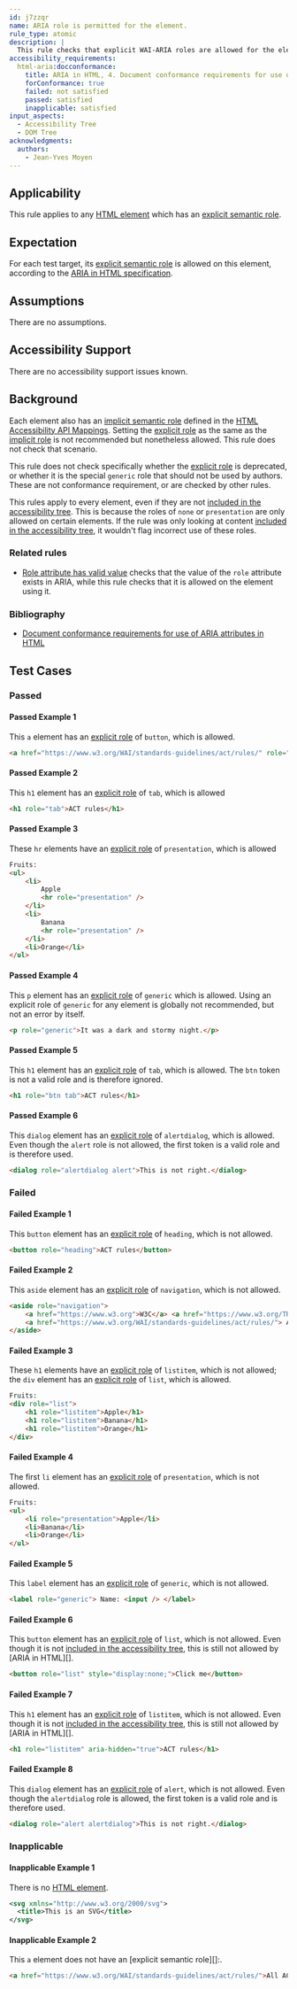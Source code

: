 ```yaml
---
id: j7zzqr
name: ARIA role is permitted for the element.
rule_type: atomic
description: |
  This rule checks that explicit WAI-ARIA roles are allowed for the element they are specified on.
accessibility_requirements:
  html-aria:docconformance:
    title: ARIA in HTML, 4. Document conformance requirements for use of ARIA attributes in HTML
    forConformance: true
    failed: not satisfied
    passed: satisfied
    inapplicable: satisfied
input_aspects:
  - Accessibility Tree
  - DOM Tree
acknowledgments:
  authors:
    - Jean-Yves Moyen
---
```


## Applicability

This rule applies to any [HTML element][namespaced element] which has an [explicit semantic role][explicit role].

## Expectation

For each test target, its [explicit semantic role][explicit role] is allowed on this element, according to the [ARIA in HTML specification][aria in html document conformance].

## Assumptions

There are no assumptions.

## Accessibility Support

There are no accessibility support issues known.

## Background

Each element also has an [implicit semantic role][implicit role] defined in the [HTML Accessibility API Mappings][html aam:roles]. Setting the [explicit role][] as the same as the [implicit role][] is not recommended but nonetheless allowed. This rule does not check that scenario.

This rule does not check specifically whether the [explicit role][] is deprecated, or whether it is the special `generic` role that should not be used by authors. These are not conformance requirement, or are checked by other rules.

This rules apply to every element, even if they are not [included in the accessibility tree][]. This is because the roles of `none` or `presentation` are only allowed on certain elements. If the rule was only looking at content [included in the accessibility tree][], it wouldn't flag incorrect use of these roles.

### Related rules

- [Role attribute has valid value](https://www.w3.org/WAI/standards-guidelines/act/rules/674b10/proposed/) checks that the value of the `role` attribute exists in ARIA, while this rule checks that it is allowed on the element using it.

### Bibliography

- [Document conformance requirements for use of ARIA attributes in HTML](https://www.w3.org/TR/html-aria/#docconformance)

## Test Cases

### Passed

#### Passed Example 1

This `a` element has an [explicit role][] of `button`, which is allowed.

```html
<a href="https://www.w3.org/WAI/standards-guidelines/act/rules/" role="button">All ACT rules</a>
```

#### Passed Example 2

This `h1` element has an [explicit role][] of `tab`, which is allowed

```html
<h1 role="tab">ACT rules</h1>
```

#### Passed Example 3

These `hr` elements have an [explicit role][] of `presentation`, which is allowed

```html
Fruits:
<ul>
	<li>
		Apple
		<hr role="presentation" />
	</li>
	<li>
		Banana
		<hr role="presentation" />
	</li>
	<li>Orange</li>
</ul>
```

#### Passed Example 4

This `p` element has an [explicit role][] of `generic` which is allowed. Using an explicit role of `generic` for any element is globally not recommended, but not an error by itself.

```html
<p role="generic">It was a dark and stormy night.</p>
```

#### Passed Example 5

This `h1` element has an [explicit role][] of `tab`, which is allowed. The `btn` token is not a valid role and is therefore ignored.

```html
<h1 role="btn tab">ACT rules</h1>
```

#### Passed Example 6

This `dialog` element has an [explicit role][] of `alertdialog`, which is allowed. Even though the `alert` role is not allowed, the first token is a valid role and is therefore used.

```html
<dialog role="alertdialog alert">This is not right.</dialog>
```

### Failed

#### Failed Example 1

This `button` element has an [explicit role][] of `heading`, which is not allowed.

```html
<button role="heading">ACT rules</button>
```

#### Failed Example 2

This `aside` element has an [explicit role][] of `navigation`, which is not allowed.

```html
<aside role="navigation">
	<a href="https://www.w3.org">W3C</a> <a href="https://www.w3.org/TR/WCAG21/">WCAG 2.1</a>
	<a href="https://www.w3.org/WAI/standards-guidelines/act/rules/"> ACT rules</a>
</aside>
```

#### Failed Example 3

These `h1` elements have an [explicit role][] of `listitem`, which is not allowed; the `div` element has an [explicit role][] of `list`, which is allowed.

```html
Fruits:
<div role="list">
	<h1 role="listitem">Apple</h1>
	<h1 role="listitem">Banana</h1>
	<h1 role="listitem">Orange</h1>
</div>
```

#### Failed Example 4

The first `li` element has an [explicit role][] of `presentation`, which is not allowed.

```html
Fruits:
<ul>
	<li role="presentation">Apple</li>
	<li>Banana</li>
	<li>Orange</li>
</ul>
```

#### Failed Example 5

This `label` element has an [explicit role][] of `generic`, which is not allowed.

```html
<label role="generic"> Name: <input /> </label>
```

#### Failed Example 6

This `button` element has an [explicit role][] of `list`, which is not allowed. Even though it is not [included in the accessibility tree][], this is still not allowed by [ARIA in HTML][].

```html
<button role="list" style="display:none;">Click me</button>
```

#### Failed Example 7

This `h1` element has an [explicit role][] of `listitem`, which is not allowed. Even though it is not [included in the accessibility tree][], this is still not allowed by [ARIA in HTML][].

```html
<h1 role="listitem" aria-hidden="true">ACT rules</h1>
```

#### Failed Example 8

This `dialog` element has an [explicit role][] of `alert`, which is not allowed. Even though the `alertdialog` role is allowed, the first token is a valid role and is therefore used.

```html
<dialog role="alert alertdialog">This is not right.</dialog>
```

### Inapplicable

#### Inapplicable Example 1

There is no [HTML element][namespaced element].

```svg
<svg xmlns="http://www.w3.org/2000/svg">
  <title>This is an SVG</title>
</svg>
```

#### Inapplicable Example 2

This `a` element does not have an [explicit semantic role][]:.

```html
<a href="https://www.w3.org/WAI/standards-guidelines/act/rules/">All ACT rules</a>
```

[aria in html document conformance]: https://www.w3.org/TR/html-aria/#docconformance 'ARIA in HTML, Document conformance requirements for use of ARIA attributes in HTML'
[explicit role]: #explicit-role 'Definition of Explicit Role'
[html aam:roles]: https://www.w3.org/TR/html-aam-1.0/#html-element-role-mappings 'HTML Accessibility API Mappings, Element Role Mappings'
[implicit role]: #implicit-role 'Definition of Implicit Role'
[included in the accessibility tree]: #included-in-the-accessibility-tree 'Definition of Included in the Accessibility Tree'
[namespaced element]: #namespaced-element 'Definition of Namespaced Element'
